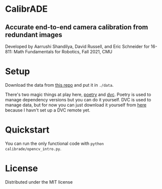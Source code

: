 # CalibrADE
## Accurate end-to-end camera calibration from redundant images
Developed by Aarrushi Shandilya, David Russell, and Eric Schneider for 16-811: Math Fundamentals for Robotics, Fall 2021, CMU


# Setup
Download the data from [this repo](https://github.com/YoniChechik/AI_is_Math/tree/master/c_07_camera_calibration/images) and put it in `./data`.

There's two magic things at play here, [poetry](https://python-poetry.org/) and [dvc](https://dvc.org/). Poetry is used to manage dependency versions but you can do it yourself. DVC is used to manage data, but for now you can just download it yourself from [here](https://github.com/YoniChechik/AI_is_Math/tree/master/c_07_camera_calibration/images) because I havn't set up a DVC remote yet.

# Quickstart
You can run the only functional code with `python calibrade/opencv_intro.py`.

# License
Distributed under the MIT license